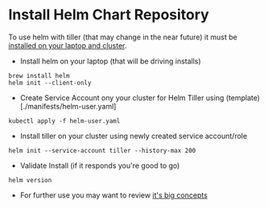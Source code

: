 # Install Helm Chart Repository
To use helm with tiller (that may change in the near future) it must be [installed on your laptop and cluster](https://helm.sh/docs/using_helm/#installing-helm).

- Install helm on your laptop (that will be driving installs)
```
brew install helm
helm init --client-only
```
- Create Service Account ony your cluster for Helm Tiller using (template)[./manifests/helm-user.yaml]
```
kubectl apply -f helm-user.yaml
```
- Install tiller on your cluster using newly created service account/role
```
helm init --service-account tiller --history-max 200
```
- Validate Install (if it responds you're good to go)
```
helm version
```
- For further use you may want to review [it's big concepts](https://helm.sh/docs/using_helm/#three-big-concepts)